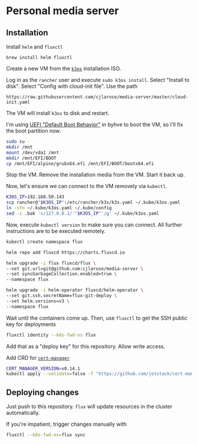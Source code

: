# Personal media server

## Installation

Install `helm` and `fluxctl`

```
brew install helm fluxctl
```

Create a new VM from the [`k3os`][k3os] installation ISO.

[k3os]: https://github.com/rancher/k3os

Log in as the `rancher` user and execute `sudo k3os install`. Select "Install to disk". Select "Config with cloud-init file". Use the path

```
https://raw.githubusercontent.com/cjlarose/media-server/master/cloud-init.yaml
```

The VM will install `k3os` to disk and restart.

I'm using [UEFI "Default Boot Behavior"][uefi-fix] in byhve to boot the VM, so I'll fix the boot partition now.

[uefi-fix]: https://www.ixsystems.com/community/threads/howto-how-to-boot-linux-vms-using-uefi.54039/

```sh
sudo su -
mkdir /mnt
mount /dev/vda1 /mnt
mkdir /mnt/EFI/BOOT
cp /mnt/EFI/alpine/grubx64.efi /mnt/EFI/BOOT/bootx64.efi
```

Stop the VM. Remove the installation media from the VM. Start it back up.

Now, let's ensure we can connect to the VM removely via `kubectl`.

```sh
K3OS_IP=192.168.50.143
scp rancher@"$K3OS_IP":/etc/rancher/k3s/k3s.yaml ~/.kube/k3os.yaml
ln -sfn ~/.kube/k3os.yaml ~/.kube/config
sed -i .bak 's/127.0.0.1/'"$K3OS_IP"'/g' ~/.kube/k3os.yaml
```

Now, execute `kubectl version` to make sure you can connect. All further instructions are to be executed remotely.

```sh
kubectl create namespace flux

helm repo add fluxcd https://charts.fluxcd.io

helm upgrade -i flux fluxcd/flux \
--set git.url=git@github.com:cjlarose/media-server \
--set syncGarbageCollection.enabled=true \
--namespace flux

helm upgrade -i helm-operator fluxcd/helm-operator \
--set git.ssh.secretName=flux-git-deploy \
--set helm.versions=v3 \
--namespace flux
```

Wait until the containers come up. Then, use `fluxctl` to get the SSH public key for deployments

```sh
fluxctl identity --k8s-fwd-ns flux
```

Add that as a "deploy key" for this repository. Allow write access.

Add CRD for [`cert-manager`][cert-manager]

```sh
CERT_MANAGER_VERSION=v0.14.1
kubectl apply --validate=false -f "https://github.com/jetstack/cert-manager/releases/download/$CERT_MANAGER_VERSION/cert-manager.crds.yaml"
```

[cert-manager]: https://github.com/jetstack/cert-manager

## Deploying changes

Just push to this repository. `flux` will update resources in the cluster automatically.

If you're impatient, trigger changes manually with

```sh
fluxctl --k8s-fwd-ns=flux sync
```
